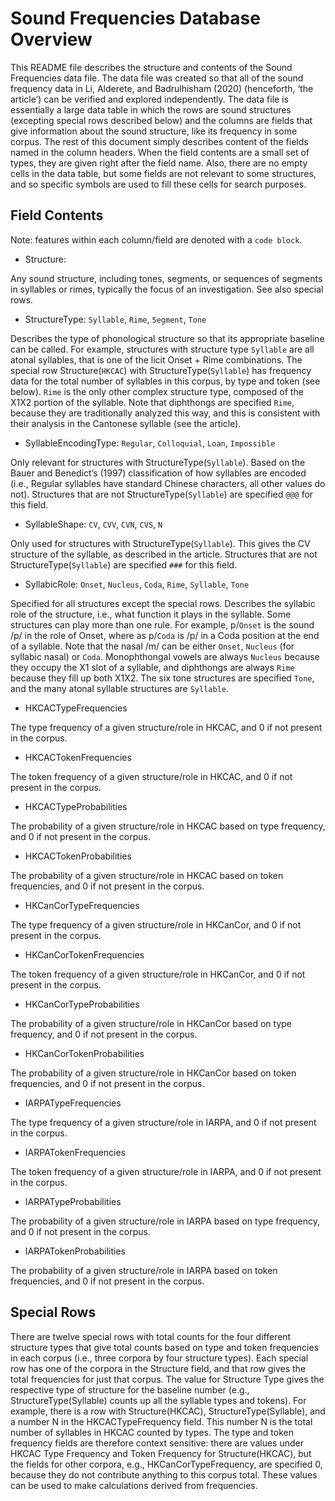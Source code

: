 # Sound Frequencies Database Overview
This README file describes the structure and contents of the Sound Frequencies data file. The data file was created so that all of the sound frequency data in Li, Alderete, and Badrulhisham (2020) (henceforth, ‘the article’) can be verified and explored independently. The data file is essentially a large data table in which the rows are sound structures (excepting special rows described below) and the columns are fields that give information about the sound structure, like its frequency in some corpus. The rest of this document simply describes content of the fields named in the column headers. When the field contents are a small set of types, they are given right after the field name. Also, there are no empty cells in the data table, but some fields are not relevant to some structures, and so specific symbols are used to fill these cells for search purposes.
## Field Contents
Note: features within each column/field are denoted with a `code block`.

- Structure:

Any sound structure, including tones, segments, or sequences of segments in syllables or rimes, typically the focus of an investigation. See also special rows. 

- StructureType: `Syllable`, `Rime`, `Segment`, `Tone`

Describes the type of phonological structure so that its appropriate baseline can be called. For example, structures with structure type `Syllable` are all atonal syllables, that is one of the licit Onset + Rime combinations. The special row Structure(`HKCAC`) with StructureType(`Syllable`) has frequency data for the total number of syllables in this corpus, by type and token (see below). `Rime` is the only other complex structure type, composed of the X1X2 portion of the syllable. Note that diphthongs are specified `Rime`, because they are traditionally analyzed this way, and this is consistent with their analysis in the Cantonese syllable (see the article).

- SyllableEncodingType: `Regular`, `Colloquial`, `Loan`, `Impossible`

Only relevant for structures with StructureType(`Syllable`). Based on the Bauer and Benedict’s (1997) classification of how syllables are encoded (i.e., Regular syllables have standard Chinese characters, all other values do not). Structures that are not StructureType(`Syllable`) are specified `@@@` for this field.

- SyllableShape: `CV`, `CVV`, `CVN`, `CVS`, `N`

Only used for structures with StructureType(`Syllable`). This gives the CV structure of the syllable, as described in the article. Structures that are not StructureType(`Syllable`) are specified `###` for this field.

- SyllabicRole: `Onset`, `Nucleus`, `Coda`, `Rime`, `Syllable`, `Tone`

Specified for all structures except the special rows. Describes the syllabic role of the structure, i.e., what function it plays in the syllable. Some structures can play more than one rule. For example, p/`Onset` is the sound /p/ in the role of Onset, where as p/`Coda` is /p/ in a Coda position at the end of a syllable. Note that the nasal /m/ can be either `Onset`, `Nucleus` (for syllabic nasal) or `Coda`. Monophthongal vowels are always `Nucleus` because they occupy the X1 slot of a syllable, and diphthongs are always `Rime` because they fill up both X1X2. The six tone structures are specified `Tone`, and the many atonal syllable structures are `Syllable`.

- HKCACTypeFrequencies

The type frequency of a given structure/role in HKCAC, and 0 if not present in the corpus.

- HKCACTokenFrequencies

The token frequency of a given structure/role in HKCAC, and 0 if not present in the corpus.

- HKCACTypeProbabilities

The probability of a given structure/role in HKCAC based on type frequency, and 0 if not present in the corpus.

- HKCACTokenProbabilities

The probability of a given structure/role in HKCAC based on token frequencies, and 0 if not present in the corpus.

- HKCanCorTypeFrequencies

The type frequency of a given structure/role in HKCanCor, and 0 if not present in the corpus.

- HKCanCorTokenFrequencies

The token frequency of a given structure/role in HKCanCor, and 0 if not present in the corpus.

- HKCanCorTypeProbabilities

The probability of a given structure/role in HKCanCor based on type frequency, and 0 if not present in the corpus.

- HKCanCorTokenProbabilities

The probability of a given structure/role in HKCanCor based on token frequencies, and 0 if not present in the corpus.

- IARPATypeFrequencies

The type frequency of a given structure/role in IARPA, and 0 if not present in the corpus.

- IARPATokenFrequencies

The token frequency of a given structure/role in IARPA, and 0 if not present in the corpus.

- IARPATypeProbabilities

The probability of a given structure/role in IARPA based on type frequency, and 0 if not present in the corpus.

- IARPATokenProbabilities

The probability of a given structure/role in IARPA based on token frequencies, and 0 if not present in the corpus.

## Special Rows
There are twelve special rows with total counts for the four different structure types that give total counts based on type and token frequencies in each corpus (i.e., three corpora by four structure types). Each special row has one of the corpora in the Structure field, and that row gives the total frequencies for just that corpus. The value for Structure Type gives the respective type of structure for the baseline number (e.g., StructureType(Syllable) counts up all the syllable types and tokens). For example, there is a row with Structure(HKCAC), StructureType(Syllable), and a number N in the HKCACTypeFrequency field. This number N is the total number of syllables in HKCAC counted by types. The type and token frequency fields are therefore context sensitive: there are values under HKCAC Type Frequency and Token Frequency for Structure(HKCAC), but the fields for other corpora, e.g., HKCanCorTypeFrequency, are specified 0, because they do not contribute anything to this corpus total. These values can be used to make calculations derived from frequencies. 
